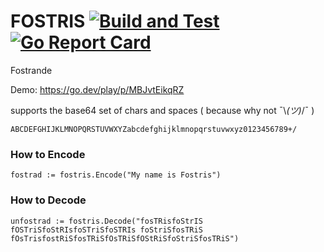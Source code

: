 # FOSTRIS [![Build and Test](https://github.com/phille97/fostris/actions/workflows/qa.yml/badge.svg?branch=master)](https://github.com/phille97/fostris/actions/workflows/qa.yml) [![Go Report Card](https://goreportcard.com/badge/github.com/phille97/fostris)](https://goreportcard.com/report/github.com/phille97/fostris)
Fostrande

Demo: https://go.dev/play/p/MBJvtEikqRZ

supports the base64 set of chars and spaces ( because why not ¯\\_(ツ)_/¯ )
```
ABCDEFGHIJKLMNOPQRSTUVWXYZabcdefghijklmnopqrstuvwxyz0123456789+/
```

### How to Encode
```
fostrad := fostris.Encode("My name is Fostris")
```

### How to Decode
```
unfostrad := fostris.Decode("fosTRisfoStrIS fOSTriSfoStRIsfoSTriSfoSTRIs foStriSfosTRiS fOsTrisfostRiSfosTRiSfOsTRiSfOStRiSfoStriSfosTRiS")
```

